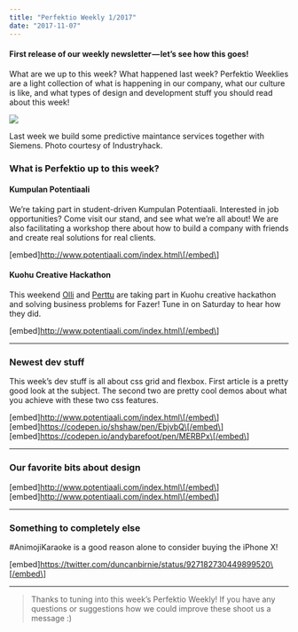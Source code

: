 ```yaml
---
title: "Perfektio Weekly 1/2017"
date: "2017-11-07"
---
```


#### First release of our weekly newsletter — let’s see how this goes!

What are we up to this week? What happened last week? Perfektio Weeklies are a light collection of what is happening in our company, what our culture is like, and what types of design and development stuff you should read about this week!

![](http://www.xn--lhteenlahti-l8a.fi/wp-content/uploads/2018/09/9f46c-1yrys5qznio-tvrdlddvpkq.jpeg)

Last week we build some predictive maintance services together with Siemens. Photo courtesy of Industryhack.

### What is Perfektio up to this week?

#### Kumpulan Potentiaali

We’re taking part in student-driven Kumpulan Potentiaali. Interested in job opportunities? Come visit our stand, and see what we’re all about! We are also facilitating a workshop there about how to build a company with friends and create real solutions for real clients.

\[embed\]http://www.potentiaali.com/index.html\[/embed\]

#### Kuohu Creative Hackathon

This weekend [Olli](https://medium.com/u/1b1bb018d7f1) and [Perttu](https://medium.com/u/aceecd637496) are taking part in Kuohu creative hackathon and solving business problems for Fazer! Tune in on Saturday to hear how they did.

\[embed\]http://www.potentiaali.com/index.html\[/embed\]

* * *

### Newest dev stuff

This week’s dev stuff is all about css grid and flexbox. First article is a pretty good look at the subject. The second two are pretty cool demos about what you achieve with these two css features.

\[embed\]http://www.potentiaali.com/index.html\[/embed\] \[embed\]https://codepen.io/shshaw/pen/EbjvbQ\[/embed\] \[embed\]https://codepen.io/andybarefoot/pen/MERBPx\[/embed\]

* * *

### Our favorite bits about design

\[embed\]http://www.potentiaali.com/index.html\[/embed\] \[embed\]http://www.potentiaali.com/index.html\[/embed\]

* * *

### Something to completely else

#AnimojiKaraoke is a good reason alone to consider buying the iPhone X!

\[embed\]https://twitter.com/duncanbirnie/status/927182730449899520\[/embed\]

* * *

> Thanks to tuning into this week’s Perfektio Weekly! If you have any questions or suggestions how we could improve these shoot us a message :)
